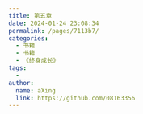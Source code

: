 ```yaml
---
title: 第五章
date: 2024-01-24 23:08:34
permalink: /pages/7113b7/
categories:
  - 书籍
  - 书籍
  - 《终身成长》
tags:
  - 
author: 
  name: aXing
  link: https://github.com/08163356
---
```



